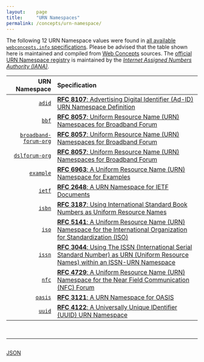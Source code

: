 ```yaml
---
layout:    page
title:     "URN Namespaces"
permalink: /concepts/urn-namespace/
---
```




The following 12 URN Namespace values were found in [all available `webconcepts.info` specifications](/specs). Please be advised that the table shown here is maintained and compiled from [Web Concepts](/) sources. The [official URN Namespace registry](http://www.iana.org/assignments/urn-namespaces/urn-namespaces.xhtml) is maintained by the [*Internet Assigned Numbers Authority (IANA)*](http://www.iana.org/).

URN Namespace | Specification
-------: | :-------
[`adid`](/concepts/urn-namespace/adid "Ad-ID is the industry standard for identifying advertising assets across all media platforms (e.g., over the air, online, over the top, mobile, and place based). Ad-IDs are unique codes for each creative advertising asset. Those unique codes are applied to all media.") | [**RFC 8107**: Advertising Digital Identifier (Ad-ID) URN Namespace Definition](/specs/IETF/RFC/8107 "Advertising Digital Identifiers (Ad-IDs) are used to identify advertising assets across all media platforms. This document defines the formal Uniform Resource Name (URN) Namespace Identifier (NID) &#34;adid&#34; for Ad-IDs.")
[`bbf`](/concepts/urn-namespace/bbf "The &#34;bbf&#34; NID is for new work efforts related to data models for protocols other than the Customer Premises Equipment (CPE) WAN Management Protocol (CWMP).") | [**RFC 8057**: Uniform Resource Name (URN) Namespaces for Broadband Forum](/specs/IETF/RFC/8057 "This document describes the Namespace Identifiers (NIDs) &#34;bbf&#34;, &#34;broadband-forum-org&#34;, and &#34;dslforum-org&#34; for Uniform Resource Names (URNs) used to identify resources published by Broadband Forum (BBF). BBF specifies and manages resources that utilize these three URN identification models. Management activities for these and other resource types are handled by BBF.")
[`broadband-forum-org`](/concepts/urn-namespace/broadband-forum-org "The &#34;broadband-forum-org&#34; and &#34;dslforum-org&#34; NIDs are used for all data models related to CWMP.") | [**RFC 8057**: Uniform Resource Name (URN) Namespaces for Broadband Forum](/specs/IETF/RFC/8057 "This document describes the Namespace Identifiers (NIDs) &#34;bbf&#34;, &#34;broadband-forum-org&#34;, and &#34;dslforum-org&#34; for Uniform Resource Names (URNs) used to identify resources published by Broadband Forum (BBF). BBF specifies and manages resources that utilize these three URN identification models. Management activities for these and other resource types are handled by BBF.")
[`dslforum-org`](/concepts/urn-namespace/dslforum-org "The &#34;broadband-forum-org&#34; and &#34;dslforum-org&#34; NIDs are used for all data models related to CWMP. Use of the &#34;dslforum-org&#34; NID started prior the organization's 2008 name change from DSL Forum to Broadband Forum.") | [**RFC 8057**: Uniform Resource Name (URN) Namespaces for Broadband Forum](/specs/IETF/RFC/8057 "This document describes the Namespace Identifiers (NIDs) &#34;bbf&#34;, &#34;broadband-forum-org&#34;, and &#34;dslforum-org&#34; for Uniform Resource Names (URNs) used to identify resources published by Broadband Forum (BBF). BBF specifies and manages resources that utilize these three URN identification models. Management activities for these and other resource types are handled by BBF.")
[`example`](/concepts/urn-namespace/example "The &#34;example&#34; NID is intended to provide a clean, easily recognizable space for minting examples to be used in documentation and in URN-related testing and experimentation. ") | [**RFC 6963**: A Uniform Resource Name (URN) Namespace for Examples](/specs/IETF/RFC/6963 "This document defines a Uniform Resource Name (URN) namespace identifier enabling the generation of URNs that are appropriate for use in documentation and in URN-related testing and experimentation.")
[`ietf`](/concepts/urn-namespace/ietf "This document proposes the &#34;ietf&#34; namespace, which consists of the RFC family of documents (RFCs, STDs, FYIs, and BCPs) developed by the IETF and published by the RFC editor and the minutes of working groups (WG) and birds of a feather (BOF) meetings that occur during IETF conferences.") | [**RFC 2648**: A URN Namespace for IETF Documents](/specs/IETF/RFC/2648 "A system for Uniform Resource Names (URNs) must be capable of supporting new naming systems. As an example of proposing a new namespace, this document proposes the &#34;ietf&#34; namespace. This namespace consists of the RFC family of documents (RFCs, STDs, FYIs, and BCPs) developed by the IETF and published by the RFC Editor, the minutes of working groups (WG) and birds of a feather (BOF) meetings that occur during IETF conferences, and the Internet Drafts published by the Internet Drafts Editor. Both the current URN framework and URN syntax support this namespace.")
[`isbn`](/concepts/urn-namespace/isbn "An International Standard Book Number (ISBN) identifies an edition of a monographic work. The ISBN is defined by the standard NISO/ANSI/ISO 2108:1992.") | [**RFC 3187**: Using International Standard Book Numbers as Uniform Resource Names](/specs/IETF/RFC/3187 "This document discusses how International Standard Book Numbers (ISBN) can be supported within the URN (Uniform Resource Names) framework and the syntax for URNs defined in RFC 2141. Much of the discussion below is based on the ideas expressed in RFC 2288.")
[`iso`](/concepts/urn-namespace/iso "This specification defines the syntax for URNs that identify documents developed by the International Organization for Standardization (ISO) in accordance with the standards development procedures defined in the ISO/IEC Directives, Part 1 and the ISO supplement and processed by the ISO Central Secretariat.") | [**RFC 5141**: A Uniform Resource Name (URN) Namespace for the International Organization for Standardization (ISO)](/specs/IETF/RFC/5141 "This document describes a Uniform Resource Name Namespace Identification (URN NID) for the International Organization for Standardization (ISO). This URN NID is intended for use for the identification of persistent resources published by the ISO standards body (including documents, document metadata, extracted resources such as standard schemata and standard value sets, and other resources).")
[`issn`](/concepts/urn-namespace/issn "In accordance with the ISO standard 3297 International Standard Serial Number (ISSN). The ISSN consists of eight digits in Arabic numerals 0 to 9, except the last digit which is a check digit and can sometimes be an X. The ISSN has no internal meaningful elements to identify language, country, publisher.") | [**RFC 3044**: Using The ISSN (International Serial Standard Number) as URN (Uniform Resource Names) within an ISSN-URN Namespace](/specs/IETF/RFC/3044 "This document presents how the ISSN - International Standard Serial Number - which is a persistent number for unique identification of serials widely recognised and used in the bibliographic world, can be supported within the Uniform Resource Name (URN) framework as a specific URN namespace identifier. An ISSN URN resolution system using the ISSN identifier as Uniform resource Name within an ISN URN Namespace has been developed by the ISSN International Centre (ISSN-IC) and is operating as a demonstrator to evaluate all requirements to deploy it in an operational environment. This proceeds from concepts and proposals developed in several IETF RFCs emphasising the way to implement and to use &#34;recognised&#34; existing numbering system within the URN framework (RFC 2248, RFC 2141, RFC 2611).")
[`nfc`](/concepts/urn-namespace/nfc "NFC Forum working groups will manage the assignment of NFC resources and the specific registration values assigned for each resource class. The Technical Committee will coordinate creation of new resource class assignments based on community need.") | [**RFC 4729**: A Uniform Resource Name (URN) Namespace for the Near Field Communication (NFC) Forum](/specs/IETF/RFC/4729 "This document describes the Namespace Identifier (NID) for Uniform Resource Name (URN) resources published by the Near Field Communication (NFC) Forum. The NFC Forum defines and manages resources that utilize this URN identification model. Management activities for these and other resource types are provided by the NFC Forum Technical Committee.")
[`oasis`](/concepts/urn-namespace/oasis "The Organization for the Advancement of Structured Information Standards (OASIS) produces many kinds of documents: specifications, working drafts, technical resolutions, schemas, stylesheets, etc. OASIS wishes to provide global, distributed, persistent, location-independent names for these resources.") | [**RFC 3121**: A URN Namespace for OASIS](/specs/IETF/RFC/3121 "This document describes a URN (Uniform Resource Name) namespace that is engineered by the Organization for the Advancement of Structured Information Standards (OASIS) for naming persistent resources published by OASIS (such as OASIS Standards, XML (Extensible Markup Language) Document Type Definitions, XML Schemas, Namespaces, Stylesheets, and other documents).")
[`uuid`](/concepts/urn-namespace/uuid "A UUID is an identifier that is unique across both space and time, with respect to the space of all UUIDs. Since a UUID is a fixed size and contains a time field, it is possible for values to rollover (around A.D. 3400, depending on the specific algorithm used).") | [**RFC 4122**: A Universally Unique IDentifier (UUID) URN Namespace](/specs/IETF/RFC/4122 "This specification defines a Uniform Resource Name namespace for UUIDs (Universally Unique IDentifier), also known as GUIDs (Globally Unique IDentifier). A UUID is 128 bits long, and can guarantee uniqueness across space and time. UUIDs were originally used in the Apollo Network Computing System and later in the Open Software Foundation's (OSF) Distributed Computing Environment (DCE), and then in Microsoft Windows platforms. This specification is derived from the DCE specification with the kind permission of the OSF (now known as The Open Group). Information from earlier versions of the DCE specification have been incorporated into this document.")

<br/>
<hr/>

<p style="float : left"><a href="../urn-namespace.json" title="JSON representing all values for this Web Concept">JSON</a></p>
